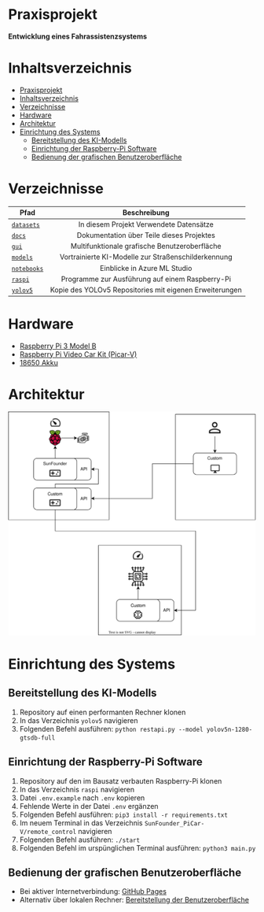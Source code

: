 # Praxisprojekt
**Entwicklung eines Fahrassistenzsystems**

# Inhaltsverzeichnis

- [Praxisprojekt](#praxisprojekt)
- [Inhaltsverzeichnis](#inhaltsverzeichnis)
- [Verzeichnisse](#verzeichnisse)
- [Hardware](#hardware)
- [Architektur](#architektur)
- [Einrichtung des Systems](#einrichtung-des-systems)
  - [Bereitstellung des KI-Modells](#bereitstellung-des-ki-modells)
  - [Einrichtung der Raspberry-Pi Software](#einrichtung-der-raspberry-pi-software)
  - [Bedienung der grafischen Benutzeroberfläche](#bedienung-der-grafischen-benutzeroberfläche)

# Verzeichnisse

| Pfad | Beschreibung |
| --- | :---: |
| [`datasets`](https://github.com/Tracer1337/praxisprojekt-fom/tree/main/datasets) | In diesem Projekt Verwendete Datensätze |
| [`docs`](https://github.com/Tracer1337/praxisprojekt-fom/tree/main/docs) | Dokumentation über Teile dieses Projektes |
| [`gui`](https://github.com/Tracer1337/praxisprojekt-fom/tree/main/gui) | Multifunktionale grafische Benutzeroberfläche |
| [`models`](https://github.com/Tracer1337/praxisprojekt-fom/tree/main/models) | Vortrainierte KI-Modelle zur Straßenschilderkennung |
| [`notebooks`](https://github.com/Tracer1337/praxisprojekt-fom/tree/main/notebooks) | Einblicke in Azure ML Studio |
| [`raspi`](https://github.com/Tracer1337/praxisprojekt-fom/tree/main/raspi) | Programme zur Ausführung auf einem Raspberry-Pi |
| [`yolov5`](https://github.com/Tracer1337/praxisprojekt-fom/tree/main/yolov5) | Kopie des YOLOv5 Repositories mit eigenen Erweiterungen |

# Hardware

* [Raspberry Pi 3 Model B](https://www.amazon.de/Raspberry-Pi-Model-ARM-Cortex-A53-Bluetooth/dp/B01CD5VC92)
* [Raspberry Pi Video Car Kit (Picar-V)
](https://www.sunfounder.com/products/smart-video-car)
* [18650 Akku](https://www.amazon.de/dp/B0BF4WBD5B)

# Architektur

![Architektur](./docs/Architektur.svg)

# Einrichtung des Systems

## Bereitstellung des KI-Modells

1. Repository auf einen performanten Rechner klonen
2. In das Verzeichnis `yolov5` navigieren
3. Folgenden Befehl ausführen: `python restapi.py --model yolov5n-1280-gtsdb-full`

## Einrichtung der Raspberry-Pi Software

1. Repository auf den im Bausatz verbauten Raspberry-Pi klonen
2. In das Verzeichnis `raspi` navigieren
3. Datei `.env.example` nach `.env` kopieren
4. Fehlende Werte in der Datei `.env` ergänzen
5. Folgenden Befehl ausführen: `pip3 install -r requirements.txt`
6. Im neuem Terminal in das Verzeichnis `SunFounder_PiCar-V/remote_control` navigieren
7. Folgenden Befehl ausführen: `./start`
8. Folgenden Befehl im urspünglichen Terminal ausführen: `python3 main.py`

## Bedienung der grafischen Benutzeroberfläche

* Bei aktiver Internetverbindung: [GitHub Pages](https://tracer1337.github.io/praxisprojekt-fom)
* Alternativ über lokalen Rechner: [Bereitstellung der Benutzeroberfläche](https://github.com/Tracer1337/praxisprojekt-fom/blob/main/gui/README.md#bereitstellung)
